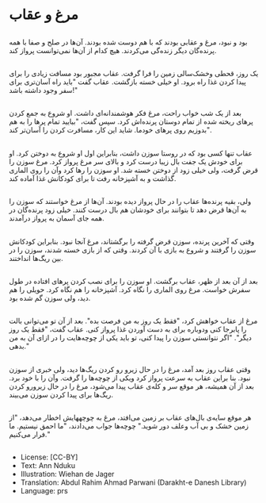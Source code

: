 # مرغ و عقاب

##
بود و نبود، مرغ و عقابی بودند که با هم دوست شده بودند. آن‌ها در صلح و صفا با همه‌ پرنده‌گان دیگر زنده‌گی می‌کردند. هیچ کدام از آن‌ها نمی‌توانست پرواز کند.

##
یک روز، قحطی وخشک‌سالی زمین را فرا گرفت. عقاب مجبور بود مسافت زیادی را برای پیدا کردن غذا راه برود. او خیلی خسته بازگشت. عقاب گفت "باید راه آسان‌تری برای سفر وجود داشته باشد!"

##
بعد از یک شب خواب راحت، مرغ فکر هوشمندانه‌ای داشت. او شروع به جمع کردن پرهای ریخته شده از تمام دوستان پرنده‌اش کرد. سپس گفت، "بیایید تمام پرها را به هم بدوزیم روی پرهای خودما. شاید این کار، مسافرت کردن را آسان‌تر کند".

##
عقاب تنها کسی بود که در روستا سوزن داشت، بنابراین اول او شروع به دوختن کرد. او برای خودش یک جفت بال زیبا درست کرد و بالای سر مرغ پرواز کرد. مرغ سوزن را قرض گرفت، ولی خیلی زود از دوختن خسته شد. او سوزن را رها کرد وآن را روی الماری گذاشت و به آشپزخانه رفت تا برای کودکانش غذا آماده کند.

##
ولی، بقیه پرنده‌ها عقاب را در حال پرواز دیده بودند. آن‌ها از مرغ خواستند که سوزن را به آن‌ها قرض دهد تا بتوانند برای خودشان هم بال درست کنند. خیلی زود پرنده‌گان در همه جای آسمان به پرواز درآمدند.

##
وقتی که آخرین پرنده، سوزن قرض گرفته را برگشتاند، مرغ آنجا نبود. بنابراین کودکانش سوزن را گرفتند و شروع به بازی با آن کردند. وقتی که از بازی خسته شدند، سوزن را در بین ریگ‌ها انداختند.

##
بعد از آن بعد از ظهر، عقاب برگشت. او سوزن را برای نصب کردن پرهای افتاده در طول سفرش خواست. مرغ روی الماری را نگاه کرد. آشپزخانه را هم نگاه کرد. حویلی را هم دید، ولی سوزن گم شده بود.

##
مرغ از عقاب خواهش کرد، "فقط یک روز به من فرصت بده". بعد از آن تو می‌توانی بالت را پابرجا کنی ودوباره برای به دست آوردن غذا پرواز کنی. عقاب گفت، "فقط یک روز دیگر". "اگر نتوانستی سوزن را پیدا کنی، تو باید یکی از چوچه‌هایت را در ازای آن به من بدهی."

##
وقتی عقاب روز بعد آمد، مرغ را در حال زیرو رو کردن ریگ‌ها دید، ولی خبری از سوزن نبود. بنا براین عقاب به سرعت پرواز کرد ویکی از چوچه‌ها را گرفت. وآن را با خود برد. بعد از آن همیشه، هر موقع سر و کله‌ی عقاب پیدا می‌شود، مرغ را در حال زیرورو کردن ریگ‌ها برای پیدا کردن سوزن می‌بیند.

##
هر موقع سایه‌ی‌ بال‌های عقاب بر زمین می‌افتد، مرغ به چوچههایش اخطار می‌دهد، "از زمین خشک و بی آب وعلف دور شوید." چوچه‌ها جواب می‌دادند، "ما احمق نیستیم. ما فرار می‌کنیم."

##
* License: [CC-BY]
* Text: Ann Nduku
* Illustration: Wiehan de Jager
* Translation: Abdul Rahim Ahmad Parwani (Darakht-e Danesh Library)
* Language: prs
